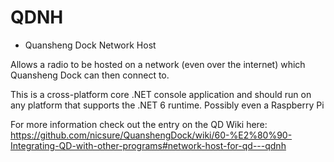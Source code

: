 # QDNH
- Quansheng Dock Network Host

Allows a radio to be hosted on a network (even over the internet) which Quansheng Dock can then connect to.  

This is a cross-platform core .NET console application and should run on any platform that supports the .NET 6 runtime. Possibly even a Raspberry Pi 

For more information check out the entry on the QD Wiki here:  https://github.com/nicsure/QuanshengDock/wiki/60-%E2%80%90-Integrating-QD-with-other-programs#network-host-for-qd---qdnh
